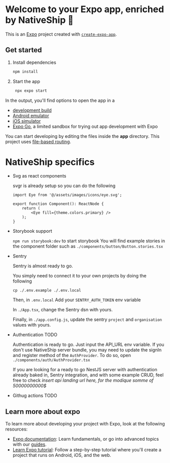 # Welcome to your Expo app, enriched by NativeShip 👋

This is an [Expo](https://expo.dev) project created with [`create-expo-app`](https://www.npmjs.com/package/create-expo-app).

## Get started

1. Install dependencies

   ```bash
   npm install
   ```

2. Start the app

   ```bash
    npx expo start
   ```

In the output, you'll find options to open the app in a

- [development build](https://docs.expo.dev/develop/development-builds/introduction/)
- [Android emulator](https://docs.expo.dev/workflow/android-studio-emulator/)
- [iOS simulator](https://docs.expo.dev/workflow/ios-simulator/)
- [Expo Go](https://expo.dev/go), a limited sandbox for trying out app development with Expo

You can start developing by editing the files inside the **app** directory. This project uses [file-based routing](https://docs.expo.dev/router/introduction).


# NativeShip specifics

- Svg as react components 

    svgr is already setup so you can do the following

    ```tsx
    import Eye from '@/assets/images/icons/eye.svg';
        
    export function Component(): ReactNode {
        return (
            <Eye fill={theme.colors.primary} />
        );
    }
    ```

- Storybook support

    `npm run storybook:dev` to start storybook
    You will find example stories in the component folder such as `./components/button/Button.stories.tsx`

- Sentry
    
    Sentry is almost ready to go. 

    You simply need to connect it to your own projects by doing the following

    `cp ./.env.example ./.env.local`
    
    Then, in `.env.local`
    Add your `SENTRY_AUTH_TOKEN` env variable 

    In `./App.tsx`, change the Sentry dsn with yours.

    Finally, in `./app.config.js`, update the sentry `project` and `organisation` values with yours.

- Authentication TODO

    Authentication is ready to go. Just input the API_URL env variable. 
    If you don't use NativeShip server bundle, you may need to update the signIn and register method of the `AuthProvider`.
    To do so, open `./components/auth/AuthProvider.tsx` 

    If you are looking for a ready to go NestJS server with authentication already baked in, Sentry integration, and with some example CRUD, 
    feel free to check _insert api landing url here, for the modique somme of 50000000000$_

- Githug actions TODO

## Learn more about expo

To learn more about developing your project with Expo, look at the following resources:

- [Expo documentation](https://docs.expo.dev/): Learn fundamentals, or go into advanced topics with our [guides](https://docs.expo.dev/guides).
- [Learn Expo tutorial](https://docs.expo.dev/tutorial/introduction/): Follow a step-by-step tutorial where you'll create a project that runs on Android, iOS, and the web.


